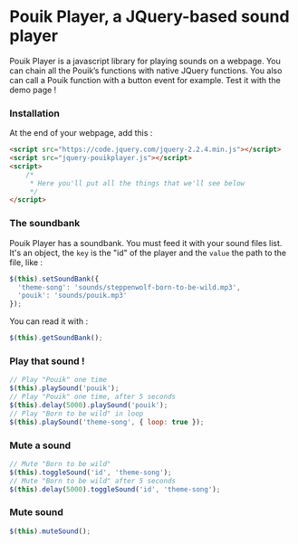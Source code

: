 # Pouik Player, a JQuery-based sound player

Pouik Player is a javascript library for playing sounds on a webpage. You can chain all the Pouik’s functions with native JQuery functions. You also can call a Pouik function with a button event for example. Test it with the demo page !

### Installation
At the end of your webpage, add this :
``` html
<script src="https://code.jquery.com/jquery-2.2.4.min.js"></script>
<script src="jquery-pouikplayer.js"></script>
<script>
    /*
     * Here you'll put all the things that we'll see below
     */
</script>
```
### The soundbank
Pouik Player has a soundbank. You must feed it with your sound files list.
It's an object, the `key` is the "id" of the player and the `value` the path to the file, like :
``` javascript
$(this).setSoundBank({
  'theme-song': 'sounds/steppenwolf-born-to-be-wild.mp3',
  'pouik': 'sounds/pouik.mp3'
});
```
You can read it with :
``` javascript
$(this).getSoundBank();
```
### Play that sound !
``` javascript
// Play "Pouik" one time
$(this).playSound('pouik');
// Play "Pouik" one time, after 5 seconds
$(this).delay(5000).playSound('pouik');
// Play "Born to be wild" in loop
$(this).playSound('theme-song', { loop: true });
```
### Mute a sound
``` javascript
// Mute "Born to be wild"
$(this).toggleSound('id', 'theme-song');
// Mute "Born to be wild" after 5 seconds
$(this).delay(5000).toggleSound('id', 'theme-song');
```
### Mute sound
``` javascript
$(this).muteSound();
```